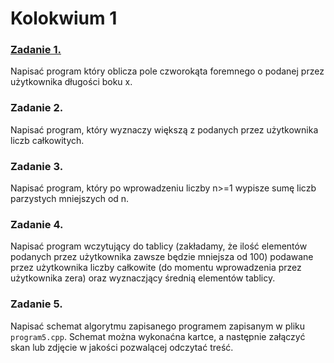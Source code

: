 # Kolokwium 1

### [Zadanie 1.](KOLOKWIUM/LAB00/zad1.cpp)
Napisać program który oblicza pole czworokąta foremnego o podanej przez użytkownika długości boku x.

### **Zadanie 2.**
Napisać program, który wyznaczy większą z podanych przez użytkownika liczb całkowitych.

### **Zadanie 3.**
Napisać program, który po wprowadzeniu liczby n>=1 wypisze sumę liczb parzystych mniejszych od n.

### **Zadanie 4.**
Napisać program wczytujący do tablicy (zakładamy, że ilość elementów podanych przez użytkownika zawsze będzie mniejsza od 100)
podawane przez użytkownika liczby całkowite (do momentu wprowadzenia przez użytkownika zera) oraz wyznaczjący średnią elementów tablicy.

### **Zadanie 5.**
Napisać schemat algorytmu zapisanego programem zapisanym w pliku `program5.cpp`. Schemat można wykonaćna kartce, a następnie załączyć skan lub
zdjęcie w jakości pozwalącej odczytać treść.
